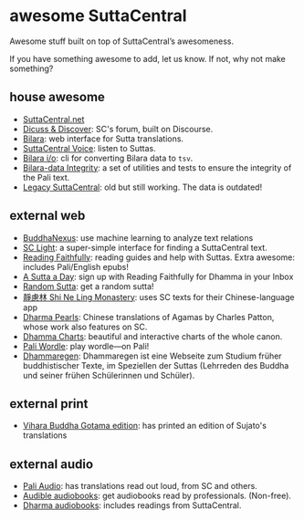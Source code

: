 # awesome SuttaCentral
Awesome stuff built on top of SuttaCentral’s awesomeness.

If you have something awesome to add, let us know. If not, why not make something?

## house awesome

- [SuttaCentral.net](https://suttacentral.net/)
- [Dicuss & Discover](https://discourse.suttacentral.net/): SC's forum, built on Discourse.
- [Bilara](https://bilara.suttacentral.net/): web interface for Sutta translations.
- [SuttaCentral Voice](https://voice.suttacentral.net/scv/index.html#/sutta): listen to Suttas.
- [Bilara i/o](https://github.com/suttacentral/bilara-data/tree/published/.scripts/bilara-io): cli for converting Bilara data to `tsv`.
- [Bilara-data Integrity](https://github.com/suttacentral/bilara-data-integrity): a set of utilities and tests to ensure the integrity of the Pali text.
- [Legacy SuttaCentral](https://legacy.suttacentral.net/): old but still working. The data is outdated!

## external web

- [BuddhaNexus](https://buddhanexus.net): use machine learning to analyze text relations
- [SC Light](https://sc.readingfaithfully.org/): a super-simple interface for finding a SuttaCentral text.
- [Reading Faithfully](https://readingfaithfully.org/): reading guides and help with Suttas. Extra awesome: includes Pali/English epubs!
- [A Sutta a Day](https://daily.readingfaithfully.org/): sign up with Reading Faithfully for Dhamma in your Inbox
- [Random Sutta](https://r.readingfaithfully.org/): get a random sutta!
- [靜慮林 Shi Ne Ling Monastery](https://www.godhamma.alicloud1688.com/): uses SC texts for their Chinese-language app
- [Dharma Pearls](https://canon.dharmapearls.net/): Chinese translations of Agamas by Charles Patton, whose work also features on SC.
- [Dhamma Charts](https://www.dhammacharts.org/suttapitaka-chart/): beautiful and interactive charts of the whole canon.
- [Pali Wordle](https://labs.buddhistuniversity.net/wordle-pali/): play wordle—on Pali!
- [Dhammaregen](https://dhammaregen.github.io/dhammaregen/wiki/welcome): Dhammaregen ist eine Webseite zum Studium früher buddhistischer Texte, im Speziellen der Suttas (Lehrreden des Buddha und seiner frühen Schülerinnen und Schüler). 

## external print

- [Vihara Buddha Gotama edition](https://vbgnet.org/): has printed an edition of Sujato's translations

## external audio

- [Pali Audio](https://www.paliaudio.com/): has translations read out loud, from SC and others.
- [Audible audiobooks](https://www.audible.com.au/search?keywords=sujato&ref-override=a_hp_t1_header_search&k=sujato): get audiobooks read by professionals. (Non-free).
- [Dharma audiobooks](https://dharmaaudiobooks.com/): includes readings from SuttaCentral.
